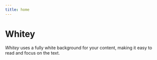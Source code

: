 ```yaml
---
title: home
---
```


# Whitey
*Whitey* uses a fully white background for your content, making it easy to read and focus on the text.